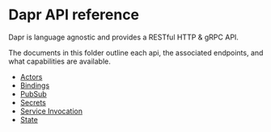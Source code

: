 # Dapr API reference

Dapr is language agnostic and provides a RESTful HTTP & gRPC API.

The documents in this folder outline each api, the associated endpoints, and what capabilities are available.

- [Actors](./actors_api.md)
- [Bindings](./bindings_api.md)
- [PubSub](./pubsub_api.md)
- [Secrets](./secrets_api.md)
- [Service Invocation](./service_invocation_api.md)
- [State](./state_api.md)
